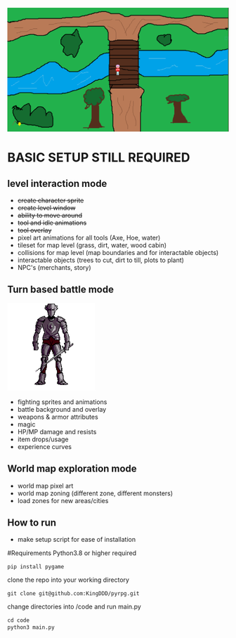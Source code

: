 ![alt text](https://raw.githubusercontent.com/KingDDD/pyrpg/master/graphics/iteration_1.png?raw=true)
# BASIC SETUP STILL REQUIRED
## level interaction mode
- ~~create character sprite~~
- ~~create level window~~
- ~~ability to move around~~
- ~~tool and idle animations~~
- ~~tool overlay~~
- pixel art animations for all tools (Axe, Hoe, water)
- tileset for map level (grass, dirt, water, wood cabin)
- collisions for map level (map boundaries and for interactable objects)
- interactable objects (trees to cut, dirt to till, plots to plant)
- NPC's (merchants, story)

## Turn based battle mode
![alt text](https://raw.githubusercontent.com/KingDDD/pyrpg/master/graphics/knight.gif?raw=true)
- fighting sprites and animations
- battle background and overlay
- weapons & armor attributes
- magic
- HP/MP damage and resists
- item drops/usage
- experience curves

## World map exploration mode
- world map pixel art
- world map zoning (different zone, different monsters)
- load zones for new areas/cities


## How to run
- make setup script for ease of installation

#Requirements
Python3.8 or higher required
```
pip install pygame
```
clone the repo into your working directory
```
git clone git@github.com:KingDDD/pyrpg.git
```
change directories into /code and run main.py
```
cd code
python3 main.py
```
